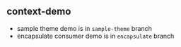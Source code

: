 ## context-demo

* sample theme demo is in `sample-theme` branch
* encapsulate consumer demo is in `encapsulate` branch